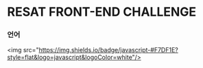 # RESAT FRONT-END CHALLENGE

### 언어
<img src="https://img.shields.io/badge/javascript-#F7DF1E?style=flat&logo=javascript&logoColor=white"/>
